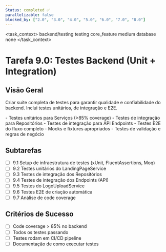 ```yaml
---
Status: completed ✅
parallelizable: false
blocked_by: ["2.0", "3.0", "4.0", "5.0", "6.0", "7.0", "8.0"]
---
```


<task_context>
<domain>backend/testing</domain>
<type>testing</type>
<scope>core_feature</scope>
<complexity>medium</complexity>
<dependencies>database</dependencies>
<unblocks>none</unblocks>
</task_context>

# Tarefa 9.0: Testes Backend (Unit + Integration)

## Visão Geral

Criar suite completa de testes para garantir qualidade e confiabilidade do backend. Inclui testes unitários, de integração e E2E.

<requirements>
- Testes unitários para Serviços (>85% coverage)
- Testes de integração para Repositórios
- Testes de integração para API Endpoints
- Testes E2E do fluxo completo
- Mocks e fixtures apropriados
- Testes de validação e regras de negócio
</requirements>

## Subtarefas

- [ ] 9.1 Setup de infraestrutura de testes (xUnit, FluentAssertions, Moq)
- [ ] 9.2 Testes unitários do LandingPageService
- [ ] 9.3 Testes de integração dos Repositórios
- [ ] 9.4 Testes de integração dos Endpoints (API)
- [ ] 9.5 Testes do LogoUploadService
- [ ] 9.6 Testes E2E de criação automática
- [ ] 9.7 Análise de code coverage

## Critérios de Sucesso

- [ ] Code coverage > 85% no backend
- [ ] Todos os testes passando
- [ ] Testes rodam em CI/CD pipeline
- [ ] Documentação de como executar testes
